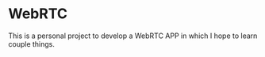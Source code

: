 # WebRTC
This is a personal project to develop a WebRTC APP in which I hope to learn couple things.
